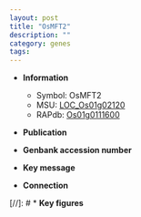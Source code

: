 ```yaml
---
layout: post
title: "OsMFT2"
description: ""
category: genes
tags: 
---
```


* **Information**  
    + Symbol: OsMFT2  
    + MSU: [LOC_Os01g02120](http://rice.uga.edu/cgi-bin/ORF_infopage.cgi?orf=LOC_Os01g02120)  
    + RAPdb: [Os01g0111600](http://rapdb.dna.affrc.go.jp/viewer/gbrowse_details/irgsp1?name=Os01g0111600)  

* **Publication**  

* **Genbank accession number**  

* **Key message**  

* **Connection**  

[//]: # * **Key figures**  


